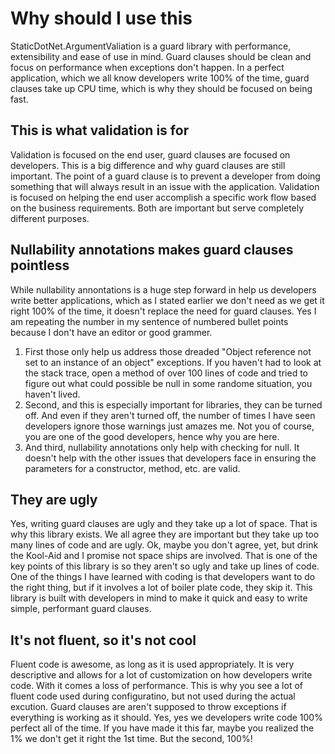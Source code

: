# Why should I use this

StaticDotNet.ArgumentValiation is a guard library with performance, extensibility and ease of use in mind.  Guard clauses should be clean and focus on performance when exceptions don't happen. In a perfect application, which we all know developers write 100% of the time, guard clauses take up CPU time, which is why they should be focused on being fast.

## This is what validation is for

Validation is focused on the end user, guard clauses are focused on developers.  This is a big difference and why guard clauses are still important.  The point of a guard clause is to prevent a developer from doing something that will always result in an issue with the application.  Validation is focused on helping the end user accomplish a specific work flow based on the business requirements.  Both are important but serve completely different purposes.

## Nullability annotations makes guard clauses pointless

While nullability annontations is a huge step forward in help us developers write better applications, which as I stated earlier we don't need as we get it right 100% of the time, it doesn't replace the need for guard clauses.  Yes I am repeating the number in my sentence of numbered bullet points because I don't have an editor or good grammer.

1. First those only help us address those dreaded "Object reference not set to an instance of an object" exceptions. If you haven't had to look at the stack trace, open a method of over 100 lines of code and tried to figure out what could possible be null in some randome situation, you haven't lived.
2. Second, and this is especially important for libraries, they can be turned off.  And even if they aren't turned off, the number of times I have seen developers ignore those warnings just amazes me. Not you of course, you are one of the good developers, hence why you are here.
3. And third, nullability annotations only help with checking for null. It doesn't help with the other issues that developers face in ensuring the parameters for a constructor, method, etc. are valid.

## They are ugly

Yes, writing guard clauses are ugly and they take up a lot of space.  That is why this library exists. We all agree they are important but they take up too many lines of code and are ugly.  Ok, maybe you don't agree, yet, but drink the Kool-Aid and I promise not space ships are involved.  That is one of the key points of this library is so they aren't so ugly and take up lines of code. One of the things I have learned with coding is that developers want to do the right thing, but if it involves a lot of boiler plate code, they skip it.  This library is built with developers in mind to make it quick and easy to write simple, performant guard clauses.

## It's not fluent, so it's not cool

Fluent code is awesome, as long as it is used appropriately. It is very descriptive and allows for a lot of customization on how developers write code. With it comes a loss of performance.  This is why you see a lot of fluent code used during configuratino, but not used during the actual excution.  Guard clauses are aren't supposed to throw exceptions if everything is working as it should.  Yes, yes we developers write code 100% perfect all of the time.  If you have made it this far, maybe you realized the 1% we don't get it right the 1st time.  But the second, 100%!


